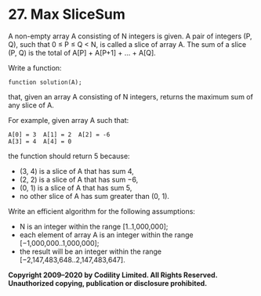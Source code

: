 # 27. Max SliceSum

A non-empty array A consisting of N integers is given. A pair of integers (P, Q), such that 0 ≤ P ≤ Q < N, is called a slice of array A. The sum of a slice (P, Q) is the total of A[P] + A[P+1] + ... + A[Q].

Write a function:

```
function solution(A);
```

that, given an array A consisting of N integers, returns the maximum sum of any slice of A.

For example, given array A such that:

```
A[0] = 3  A[1] = 2  A[2] = -6
A[3] = 4  A[4] = 0
```

the function should return 5 because:

- (3, 4) is a slice of A that has sum 4,
- (2, 2) is a slice of A that has sum −6,
- (0, 1) is a slice of A that has sum 5,
- no other slice of A has sum greater than (0, 1).

Write an efficient algorithm for the following assumptions:

- N is an integer within the range [1..1,000,000];
- each element of array A is an integer within the range [−1,000,000..1,000,000];
- the result will be an integer within the range [−2,147,483,648..2,147,483,647].

**Copyright 2009–2020 by Codility Limited. All Rights Reserved. Unauthorized copying, publication or disclosure prohibited.**

```

```
